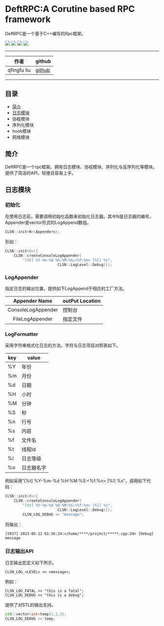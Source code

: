 DeftRPC:A Corutine based RPC framework
===================================
DeftRPC是一个基于C++编写的Rpc框架。

![](https://img.shields.io/badge/License-GPL-green)
![](https://img.shields.io/badge/Release-V1.1-orange)
![](https://img.shields.io/badge/CMake-V3.26.3-blue)
![](https://img.shields.io/badge/Cpp-17-blue)

****
| 作者          | github     |
|-------------|------------|
| qfingfu liu | [github](www.sdfasd.com) |
****
## 目录
* [简介](#简介)
* [日志模块](#日志模块)
* 协程模块
* 序列化模块
* hook模块
* 网络模块

## 简介
DeftRPC是一个rpc框架。拥有日志模块、协程模块、序列化与反序列化等模块。提供了简洁的API，轻便且容易上手。
## 日志模块
### 初始化
在使用日志前，需要调用初始化函数来初始化日志器。其中N是日志器的编号，Appender是vector形式的LogAppend数组。
```cpp
CLSN::init<N>(Appenders);
```
形如：
```cpp
CLSN::init<0>({
    CLSN::createConsoleLogAppender(
        "[%t] %Y-%m-%d %H:%M:%S:<%f:%n> [%l] %s",
                        CLSN::LogLevel::Debug)});
```

### LogAppender
指定日志的输出位置。提供如下LogAppend于相应的工厂方法。

|   Appender Name    | outPut Location |
|:------------------:|-----------------|
| ConsoleLogAppender | 控制台             |
|  FileLogAppender   | 指定文件            |

### LogFormatter
采用字符串格式化日志的方法。字符与日志项目对照表如下。

| key | value |
|-----|-------|
| %Y  | 年份    |
| %m  | 月份    |
| %d  | 日期    |
| %H  | 小时    |
| %M  | 分钟    |
| %S  | 秒     |
| %n  | 行号    |
| %s  | 内容    |
| %f  | 文件名   |
| %t  | 线程Id  |
| %l  | 日志等级  |
| %o  | 日志器名字 |

例如采用“[%t] %Y-%m-%d %H:%M:%S:<%f:%n> [%l] %s”，调用如下代码：
```cpp
CLSN::init<0>({
    CLSN::createConsoleLogAppender(
        "[%t] %Y-%m-%d %H:%M:%S:<%f:%n> [%l] %s",
                        CLSN::LogLevel::Debug)});
        CLSN_LOG_DEBUG << "message";
```
将输出：

    [5037] 2023-05-12 01:36:24:</home/****/project/*****.cpp:20> [Debug] message
### 日志输出API
日志输出宏定义如下所示。
    
    CLSN_LOG_<LEVEL> << <message>;

例如：

    CLSN_LOG_FATAL << "this is a fatal";
    CLSN_LOG_DEBUG << "this is a debug";

提供了对STL的输出支持。

```cpp
std::vector<int>temp{1,2,3};
CLSN_LOG_DEBUG << temp;
```

